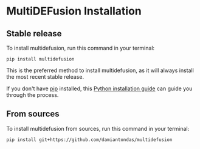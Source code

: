 # MultiDEFusion Installation

## Stable release

To install multidefusion, run this command in your terminal:

```
pip install multidefusion
```

This is the preferred method to install multidefusion, as it will always install the most recent stable release.

If you don't have [pip](https://pip.pypa.io) installed, this [Python installation guide](http://docs.python-guide.org/en/latest/starting/installation/) can guide you through the process.

## From sources

To install multidefusion from sources, run this command in your terminal:

```
pip install git+https://github.com/damiantondas/multidefusion
```
